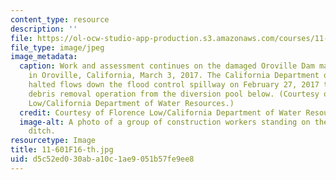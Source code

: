 ```yaml
---
content_type: resource
description: ''
file: https://ol-ocw-studio-app-production.s3.amazonaws.com/courses/11-601-introduction-to-environmental-policy-and-planning-fall-2016/d5c52ed030aba10c1ae9051b57fe9ee8_11-601F16-th.jpg
file_type: image/jpeg
image_metadata:
  caption: Work and assessment continues on the damaged Oroville Dam main spillway
    in Oroville, California, March 3, 2017. The California Department of Water Resources
    halted flows down the flood control spillway on February 27, 2017 to begin the
    debris removal operation from the diversion pool below. (Courtesy of Florence
    Low/California Department of Water Resources.)
  credit: Courtesy of Florence Low/California Department of Water Resources.
  image-alt: A photo of a group of construction workers standing on the edge of a
    ditch.
resourcetype: Image
title: 11-601F16-th.jpg
uid: d5c52ed0-30ab-a10c-1ae9-051b57fe9ee8
---
```


